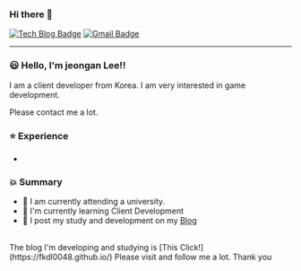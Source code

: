 ### Hi there 👋
[![Tech Blog Badge](http://img.shields.io/badge/-Tech%20blog-black?style=flat-square&logo=github&link=https://fkdl0048.github.io/)](https://fkdl0048.github.io/)
[![Gmail Badge](https://img.shields.io/badge/Gmail-d14836?style=flat-square&logo=Gmail&logoColor=white&link=mailto:fkdl000048@gmail.com)](mailto:fkdl000048@gmail.com)  

---
### :smiley: Hello, I'm jeongan Lee!! 
I am a client developer from Korea.
I am very interested in game development.

Please contact me a lot.

### :star: Experience
-

### :boom: Summary
- 🔭 I am currently attending a university.  
- 🌱 I'm currently learning Client Development  
- 📝 I post my study and development on my [Blog](https://fkdl0048.github.io/)  

<br>
The blog I'm developing and studying is [This Click!](https://fkdl0048.github.io/)  
Please visit and follow me a lot.  
Thank you  


<!--
**fkdl0048/fkdl0048** is a ✨ _special_ ✨ repository because its `README.md` (this file) appears on your GitHub profile.

Here are some ideas to get you started:

- 🔭 I’m currently working on ...
- 🌱 I’m currently learning ...
- 👯 I’m looking to collaborate on ...
- 🤔 I’m looking for help with ...
- 💬 Ask me about ...
- 📫 How to reach me: ...
- 😄 Pronouns: ...
- ⚡ Fun fact: ...
-->
 


